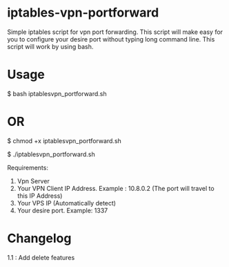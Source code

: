 # iptables-vpn-portforward
Simple iptables script for vpn port forwarding. This script will make easy for you to configure your desire port without typing long command line.
This script will work by using bash.

# Usage 

$ bash iptablesvpn_portforward.sh 

# OR

$ chmod +x iptablesvpn_portforward.sh

$ ./iptablesvpn_portforward.sh

Requirements:
1) Vpn Server
2) Your VPN Client IP Address. Example : 10.8.0.2 (The port will travel to this IP Address)
3) Your VPS IP (Automatically detect)
4) Your desire port. Example: 1337

# Changelog

1.1 : Add delete features

